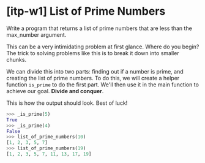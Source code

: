 # [itp-w1] List of Prime Numbers

Write a program that returns a list of prime numbers that are less than the max_number argument.

This can be a very intimidating problem at first glance. Where do you begin?
The trick to solving problems like this is to break it down into smaller chunks.

We can divide this into two parts: finding out if a number is prime, and creating the list of prime numbers. To do this, we will create a helper function `is_prime` to do the first part. We'll then use it in the main function to achieve our goal. **Divide and conquer**.

This is how the output should look. Best of luck!

```python
>>> _is_prime(5)
True
>>> _is_prime(4)
False
>>> list_of_prime_numbers(10)
[1, 2, 3, 5, 7]
>>> list_of_prime_numbers(19)
[1, 2, 3, 5, 7, 11, 13, 17, 19]
```

